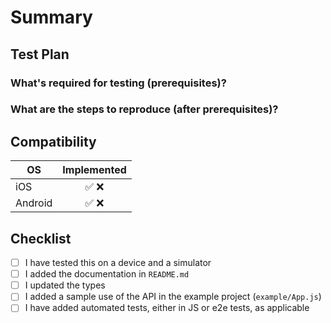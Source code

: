 <!-- Thanks for submitting a pull request! We appreciate you spending the time to work on these changes. Please follow the template so that the reviewers can easily understand what the code changes affect -->

# Summary

<!--
Explain the **motivation** for making this change: here are some points to help you:

* What issues does the pull request solve? Please tag them so that they will get automatically closed once the PR is merged
* What is the feature? (if applicable)
* How did you implement the solution?
* What areas of the library does it impact?
-->

## Test Plan

<!-- Demonstrate the code is solid. Example: The exact commands you ran and their output, screenshots / videos if the pull request changes UI. -->

### What's required for testing (prerequisites)?

### What are the steps to reproduce (after prerequisites)?

## Compatibility

<!-- remove ✅ / ❌ to show what platforms this covers -->

| OS      | Implemented |
| ------- | :---------: |
| iOS     |    ✅ ❌     |
| Android |    ✅ ❌     |

## Checklist

<!-- Check completed item, when applicable, via: [X] -->

- [ ] I have tested this on a device and a simulator
- [ ] I added the documentation in `README.md`
- [ ] I updated the types
- [ ] I added a sample use of the API in the example project (`example/App.js`)
- [ ] I have added automated tests, either in JS or e2e tests, as applicable
